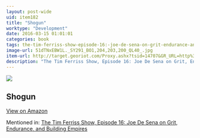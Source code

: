 ```yaml
---
layout: post-wide
uid: item182
title: "Shogun"
worktype: "Development"
date: 2016-03-15 01:01:01
categories: book
tags: the-tim-ferriss-show-episode-16:-joe-de-sena-on-grit-endurance-and-building-empires
image-url: 51dTNxEBW1L._SY291_BO1,204,203,200_QL40_.jpg
item-url: http://target.georiot.com/Proxy.ashx?tsid=14707&GR_URL=http%3A%2F%2Fwww.amazon.com%2FShogun-Asian-Chronology-James-Clavell%2Fdp%2F0385343248%2F
description: "The Tim Ferriss Show, Episode 16: Joe De Sena on Grit, Endurance, and Building Empires"
---
```

<a href="http://target.georiot.com/Proxy.ashx?tsid=14707&GR_URL=http%3A%2F%2Fwww.amazon.com%2FShogun-Asian-Chronology-James-Clavell%2Fdp%2F0385343248%2F" target="blank"><img src="../../../../img/thumbs/51dTNxEBW1L._SY291_BO1,204,203,200_QL40_.jpg" class="prod-img"></a>
<h2>Shogun</h2>
<p><a class="btn btn-primary" href="http://target.georiot.com/Proxy.ashx?tsid=14707&GR_URL=http%3A%2F%2Fwww.amazon.com%2FShogun-Asian-Chronology-James-Clavell%2Fdp%2F0385343248%2F" target="blank">View on Amazon</a><p>
<p>Mentioned in: <a href="http://fourhourworkweek.com/2014/07/01/spartan-race/" target="blank">The Tim Ferriss Show, Episode 16: Joe De Sena on Grit, Endurance, and Building Empires</a></p>
